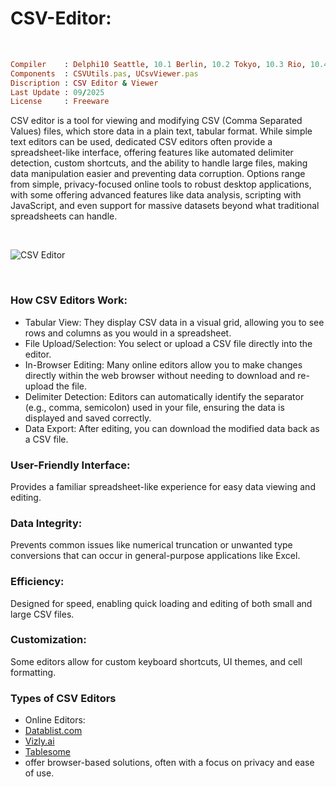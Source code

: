 # CSV-Editor:

</br>

```ruby
Compiler    : Delphi10 Seattle, 10.1 Berlin, 10.2 Tokyo, 10.3 Rio, 10.4 Sydney, 11 Alexandria, 12 Athens
Components  : CSVUtils.pas, UCsvViewer.pas
Discription : CSV Editor & Viewer
Last Update : 09/2025
License     : Freeware
```

CSV editor is a tool for viewing and modifying CSV (Comma Separated Values) files, which store data in a plain text, tabular format. While simple text editors can be used, dedicated CSV editors often provide a spreadsheet-like interface, offering features like automated delimiter detection, custom shortcuts, and the ability to handle large files, making data manipulation easier and preventing data corruption. Options range from simple, privacy-focused online tools to robust desktop applications, with some offering advanced features like data analysis, scripting with JavaScript, and even support for massive datasets beyond what traditional spreadsheets can handle.

</br>

![CSV Editor](https://github.com/user-attachments/assets/739fa105-40f4-4b09-88b6-732010cdea60)

</br>

### How CSV Editors Work:
* Tabular View: They display CSV data in a visual grid, allowing you to see rows and columns as you would in a spreadsheet. 
* File Upload/Selection: You select or upload a CSV file directly into the editor. 
* In-Browser Editing: Many online editors allow you to make changes directly within the web browser without needing to download and re-upload the file. 
* Delimiter Detection: Editors can automatically identify the separator (e.g., comma, semicolon) used in your file, ensuring the data is displayed and saved correctly. 
* Data Export: After editing, you can download the modified data back as a CSV file.

### User-Friendly Interface:
Provides a familiar spreadsheet-like experience for easy data viewing and editing. 

### Data Integrity:
Prevents common issues like numerical truncation or unwanted type conversions that can occur in general-purpose applications like Excel. 

### Efficiency:
Designed for speed, enabling quick loading and editing of both small and large CSV files. 
### Customization:
Some editors allow for custom keyboard shortcuts, UI themes, and cell formatting. 

### Types of CSV Editors
* Online Editors:
* [Datablist.com](https://www.datablist.com/de/csv-editor)
* [Vizly.ai](https://vizly.ai/tools/csv-editor)
* [Tablesome](https://tablesomewp.com/online-csv-viewer-editor/)
* offer browser-based solutions, often with a focus on privacy and ease of use.


